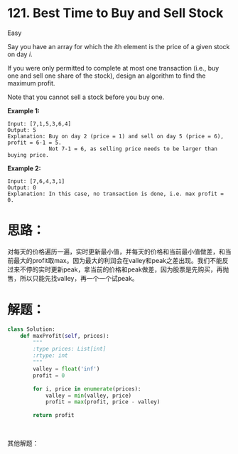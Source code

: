 # 121. Best Time to Buy and Sell Stock

Easy

Say you have an array for which the *i*th element is the price of a given stock on day *i*.

If you were only permitted to complete at most one transaction (i.e., buy one and sell one share of the stock), design an algorithm to find the maximum profit.

Note that you cannot sell a stock before you buy one.

**Example 1:**

```
Input: [7,1,5,3,6,4]
Output: 5
Explanation: Buy on day 2 (price = 1) and sell on day 5 (price = 6), profit = 6-1 = 5.
             Not 7-1 = 6, as selling price needs to be larger than buying price.
```

**Example 2:**

```
Input: [7,6,4,3,1]
Output: 0
Explanation: In this case, no transaction is done, i.e. max profit = 0.
```

# 思路：



对每天的价格遍历一遍，实时更新最小值，并每天的价格和当前最小值做差，和当前最大的profit取max。因为最大的利润会在valley和peak之差出现。我们不能反过来不停的实时更新peak，拿当前的价格和peak做差，因为股票是先购买，再抛售，所以只能先找valley，再一个一个试peak。



# 解题：



```python
class Solution:
    def maxProfit(self, prices):
        """
        :type prices: List[int]
        :rtype: int
        """
        valley = float('inf')
        profit = 0
        
        for i, price in enumerate(prices):
            valley = min(valley, price)
            profit = max(profit, price - valley)
            
        return profit
            
        
```

其他解题：

```python

```

